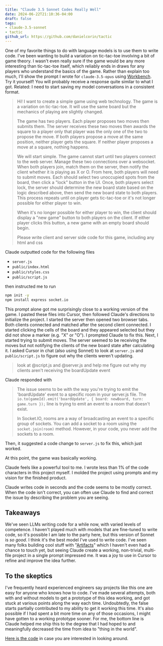 ```yaml
---
title: "Claude 3.5 Sonnet Codes Really Well"
date: 2024-06-22T21:10:36-04:00
draft: false
tags:
- claude-3.5-sonnet
- tactic
github_url: https://github.com/danielcorin/tactic
---
```


One of my favorite things to do with language models is to use them to write code.
I've been wanting to build a variation on tic-tac-toe involving a bit of game theory.
I wasn't even really sure if the game would be any more interesting than tic-tac-toe itself, which reliably ends in draws for any players who understand the basics of the game.
Rather than explain too much, I'll show the prompt I wrote for `claude-3.5-opus` using [Workbench](https://console.anthropic.com/workbench).
Try it yourself!
You will probably receive a response quite similar to what I got.
Related: I need to start saving my model conversations in a consistent format.

> Hi! I want to create a simple game using web technology. The game is a variation on tic-tac-toe. It will use the same board but the mechanics of playing are slightly changed.
>
> The game has two players.
> Each player proposes two moves then submits them.
> The server receives these two moves then awards the square to a player only that player was the only one of the two to propose the move. If both players propose a move at the same position, neither player gets the square. If neither player proposes a move at a square, nothing happens.
>
> We will start simple. The game cannot start until two players connect to the web server. Manage these two connections over a websocket. When both players join, match them on the server, then notify the client whether it is playing as X or O.
> From here, both players will need to submit moves. Each should select two unoccupied spots from the board, then click a "lock" button in the UI.
> Once, both players select lock, the server should determine the new board state based on the logic described above, then send the new board state to both players.
> This process repeats until on player gets tic-tac-toe or it's not longer possible for either player to win.
>
> When it's no longer possible for either player to win, the client should display a "new game" button to both players on the client. If either player clicks this button, a new game with an empty board should begin.
>
> Please write client and server side code for this game, including any html and css


Claude outputted code for the following files
- `server.js`
- `public/index.html`
- `public/styles.css`
- `public/script.js`

then instructed me to run

```sh
npm init -y
npm install express socket.io
```

This prompt alone got me surprisingly close to a working version of the game.
I pasted these files into Cursor, then followed Claude's directions to initialize the project.
I started the server then opened two browser tabs.
Both clients connected and matched after the second client connected.
I started clicking the cells of the board and they appeared selected but they did not show a marker (e.g. "X" or "O").
I prompted Claude to fix this.
Next, I started trying to submit moves.
The server seemed to be receiving the moves but not notifying the clients of the new board state after calculating it.
I asked Cursor in chat (also using Sonnet) to look at `server.js` and `public/script.js` to figure out why the clients weren't updating.

> look at @script.js and @server.js and help me figure out why my clients aren't receiving the boardUpdate event

Claude responded with

> The issue seems to be with the way you're trying to emit the 'boardUpdate' event to a specific room in your server.js file. The `io.to(gameId).emit('boardUpdate', { board: newBoard, turn: game.turn });` line is trying to emit an event to a room that doesn't exist.
>
> In Socket.IO, rooms are a way of broadcasting an event to a specific group of sockets. You can add a socket to a room using the `socket.join(room)` method. However, in your code, you never add the sockets to a room.

Then, it suggested a code change to `server.js` to fix this, which just worked.

At this point, the game was basically working.

Claude feels like a powerful tool to me.
I wrote less than 1% of the code characters in this project myself.
I molded the project using prompts and my vision for the finished product.

Claude writes code in seconds and the code seems to be mostly correct.
When the code isn't correct, you can often use Claude to find and correct the issue by describing the problem you are seeing.

## Takeaways

We've seen LLMs writing code for a while now, with varied levels of competence.
I haven't played much with models that are fine-tuned to write code, so it's possible I am late to the party here, but this version of Sonnet is _so good_.
I think it's the best model I've used to write code.
I've seen many folks building cool stuff with "[Artifacts](https://www.youtube.com/watch?v=rHqk0ZGb6qo)" which I haven't even had a chance to touch yet, but seeing Claude create a working, non-trivial, multi-file project in a single prompt impressed me.
It was a joy to use in Cursor to refine and improve the idea further.

## To the skeptics

I've frequently heard experienced engineers say projects like this one are easy for anyone who knows how to code.
I've made several attempts, both with and without models to get a prototype of this idea working, and got stuck at various points along the way each time.
Undoubtedly, the false starts partially contributed to my ability to get it working this time.
It's also possible if I had spent a bit more time on any of those occasions, I might have gotten to a working prototype sooner.
For me, the bottom line is Claude helped me ship this to the degree that I had hoped to and meaningfully decreased the time from idea to "thing in the world".

[Here is the code](https://github.com/danielcorin/tactic) in case you are interested in looking around.
